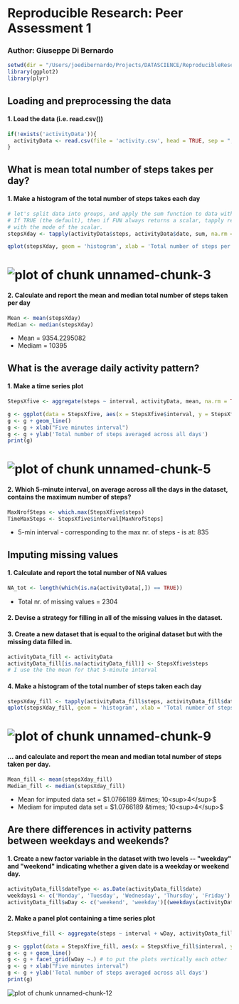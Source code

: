 # Reproducible Research: Peer Assessment 1 
### Author: Giuseppe Di Bernardo

```r
setwd(dir = "/Users/joedibernardo/Projects/DATASCIENCE/ReproducibleResearch/week1/")
library(ggplot2)
library(plyr) 
```
## Loading and preprocessing the data
#### 1. Load the data (i.e. read.csv())

```r
if(!exists('activityData')){
  activityData <- read.csv(file = 'activity.csv', head = TRUE, sep = ",")
}
```

## What is mean total number of steps takes per day? 
#### 1. Make a histogram of the total number of steps takes each day

```r
# let's split data into groups, and apply the sum function to data within each subgroup
# If TRUE (the default), then if FUN always returns a scalar, tapply returns an array 
# with the mode of the scalar. 
stepsXday <- tapply(activityData$steps, activityData$date, sum, na.rm = TRUE)

qplot(stepsXday, geom = 'histogram', xlab = 'Total number of steps per day', ylab = 'Frequency ', binwidth = 500)
```

![plot of chunk unnamed-chunk-3](figure/unnamed-chunk-3-1.png) 
========================
#### 2. Calculate and report the mean and median total number of steps taken per day 

```r
Mean <- mean(stepsXday)
Median <- median(stepsXday)
```
* Mean = 9354.2295082 
* Mediam = 10395

## What is the average daily activity pattern? 
#### 1. Make a time series plot 

```r
StepsXfive <- aggregate(steps ~ interval, activityData, mean, na.rm = TRUE)

g <- ggplot(data = StepsXfive, aes(x = StepsXfive$interval, y = StepsXfive$steps)) 
g <- g + geom_line()
g <- g + xlab("Five minutes interval") 
g <- g + ylab('Total number of steps averaged across all days')
print(g)
```

![plot of chunk unnamed-chunk-5](figure/unnamed-chunk-5-1.png) 
===========
#### 2. Which 5-minute interval, on average across all the days in the dataset, contains the maximum number of steps?


```r
MaxNrofSteps <- which.max(StepsXfive$steps)
TimeMaxSteps <- StepsXfive$interval[MaxNrofSteps]
```
* 5-min interval - corresponding to the max nr. of steps - is at: 835

## Imputing missing values 
#### 1. Calculate and report the total number of NA values 

```r
NA_tot <- length(which(is.na(activityData[,]) == TRUE))
```
* Total nr. of missing values = 2304

#### 2. Devise a strategy for filling in all of the missing values in the dataset. 

#### 3. Create a new dataset that is equal to the original dataset but with the missing data filled in.

```r
activityData_fill <- activityData
activityData_fill[is.na(activityData_fill)] <- StepsXfive$steps
# I use the the mean for that 5-minute interval
```

#### 4. Make a histogram of the total number of steps taken each day

```r
stepsXday_fill <- tapply(activityData_fill$steps, activityData_fill$date, sum, na.rm = TRUE)
qplot(stepsXday_fill, geom = 'histogram', xlab = 'Total number of steps per day', ylab = 'Frequency', binwidth = 500)
```

![plot of chunk unnamed-chunk-9](figure/unnamed-chunk-9-1.png) 
=======
#### ... and calculate and report the mean and median total number of steps taken per day. 

```r
Mean_fill <- mean(stepsXday_fill)
Median_fill <- median(stepsXday_fill)
```

* Mean for imputed data set = $1.0766189 &times; 10<sup>4</sup>$
* Mediam for imputed data set = $1.0766189 &times; 10<sup>4</sup>$

## Are there differences in activity patterns between weekdays and weekends?
#### 1. Create a new factor variable in the dataset with two levels -- "weekday" and "weekend" indicating whether a given date is a weekday or weekend day.

```r
activityData_fill$dateType <- as.Date(activityData_fill$date)
weekdays1 <- c('Monday', 'Tuesday', 'Wednesday', 'Thursday', 'Friday')
activityData_fill$wDay <- c('weekend', 'weekday')[(weekdays(activityData_fill$dateType) %in% weekdays1)+1L]
```


#### 2. Make a panel plot containing a time series plot

```r
StepsXfive_fill <- aggregate(steps ~ interval + wDay, activityData_fill, mean, na.rm = TRUE)

g <- ggplot(data = StepsXfive_fill, aes(x = StepsXfive_fill$interval, y = StepsXfive_fill$steps)) 
g <- g + geom_line()
g <- g + facet_grid(wDay ~.) # to put the plots vertically each other
g <- g + xlab("Five minutes interval") 
g <- g + ylab('Total number of steps averaged across all days')
print(g)
```

![plot of chunk unnamed-chunk-12](figure/unnamed-chunk-12-1.png) 

